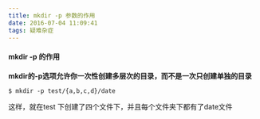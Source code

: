 ```yaml
---
title: mkdir -p 参数的作用
date: 2016-07-04 11:09:41
tags: 疑难杂症
---
```


#### mkdir -p 的作用

**mkdir的-p选项允许你一次性创建多层次的目录，而不是一次只创建单独的目录**
```    shell
$ mkdir -p test/{a,b,c,d}/date
```
这样，就在test 下创建了四个文件下，并且每个文件夹下都有了date文件